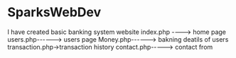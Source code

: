 # SparksWebDev
I have created basic banking system website
index.php ----> home page
users.php------> users page
Money.php------> bakning deatils of users
transaction.php->transaction history
contact.php-----> contact from


